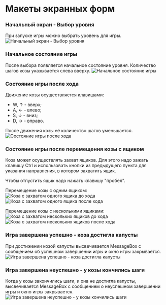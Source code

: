# Макеты экранных форм

### Начальный экран - Выбор уровня
При запуске игры можно выбрать уровень для игры.
![Начальный экран - Выбор уровня](level_chooser.png)

### Начальное состояние игры
После выбора появляется начальное состояние уровня. Количество шагов козы указывается слева вверху.
![Начальное состояние игры](game_start_state.png)

### Состояние игры после хода
Движение козы осуществляется клавишами:
* W, ↑ - вверх;
* A, ← - влево;
* S, ↓ - вниз;
* D, → - вправо.

После движения козы её количество шагов уменьшается.
![Состояние игры после хода](game_state_after_move.png)

### Состояние игры после перемещения козы с ящиком
Коза может осуществлять захват ящиков. Для этого надо зажать клавишу Ctrl и использовать кнопки из предыдущего пункта для указания направления, в котором захватить ящик.

Чтобы отпустить ящик надо нажать клавишу "пробел".

Перемещение козы с одним ящиком:
![Коза с захватом одного ящика до хода](goat_one_box_before_move.png)
![Коза с захватом одного ящика после хода](goat_one_box_after_move.png)

Перемещение козы с несколькими ящиками:
![Коза с захватом нескольких ящиков до хода](goat_several_boxes_before_move.png)
![Коза с захватом нескольких ящиков после хода](goat_several_boxes_after_move.png)


### Игра завершена успешно - коза достигла капусты
При достижении козой капусты высвечивается MessageBox с сообщением об успешном завершении игры и окно игры закрывается.
![Игра завершена успешно - коза достигла капусты](game_state_success.png)

### Игра завершена неуспешно - у козы кончились шаги
Когда у козы закончились шаги, и она не достигла капусты, высвечивается MessageBox с сообщением о неуспешном завершении игры и окно игры закрывается.
![Игра завершена неуспешно - у козы кончились шаги](game_state_failure.png)
